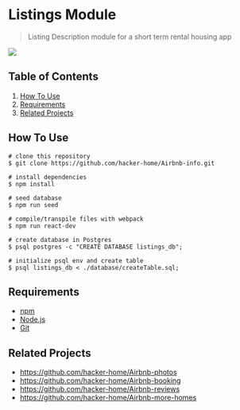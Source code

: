 # Listings Module

> Listing Description module for a short term rental housing app

![](Listings.gif)

## Table of Contents
1. <a href="#how_to_use">How To Use</a>
2. <a href="#requirements">Requirements</a>
3. <a href="#related_projects">Related Projects</a>
## <a id="how_to_use">How To Use</a>
```
# clone this repository
$ git clone https://github.com/hacker-home/Airbnb-info.git

# install dependencies
$ npm install

# seed database
$ npm run seed

# compile/transpile files with webpack
$ npm run react-dev

# create database in Postgres
$ psql postgres -c "CREATE DATABASE listings_db";

# initialize psql env and create table
$ psql listings_db < ./database/createTable.sql;
```

## <a id="requirements">Requirements</a>
* [npm](https://www.npmjs.com/)
* [Node.js](https://nodejs.org/en/download/)
* [Git](https://git-scm.com/)

## <a id="related_projects">Related Projects</a>
* https://github.com/hacker-home/Airbnb-photos
* https://github.com/hacker-home/Airbnb-booking
* https://github.com/hacker-home/Airbnb-reviews
* https://github.com/hacker-home/Airbnb-more-homes

